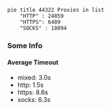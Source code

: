 
```mermaid
pie title 44322 Proxies in list
    "HTTP" : 24859
    "HTTPS": 6489
    "SOCKS" : 18094
```

### Some Info
#### Average Timeout

- mixed: 3.0s
- http: 1.5s
- https: 8.6s
- socks: 6.3s